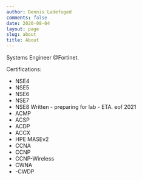 ```yaml
---
author: Dennis Ladefoged
comments: false
date: 2020-08-04
layout: page
slug: about
title: About
---
```


Systems Engineer @Fortinet.

Certifications:

- NSE4
- NSE5
- NSE6
- NSE7
- NSE8 Written - preparing for lab - ETA. eof 2021
- ACMP
- ACSP
- ACDP
- ACCX
- HPE MASEv2
- CCNA
- CCNP
- CCNP-Wireless
- CWNA
- -CWDP
